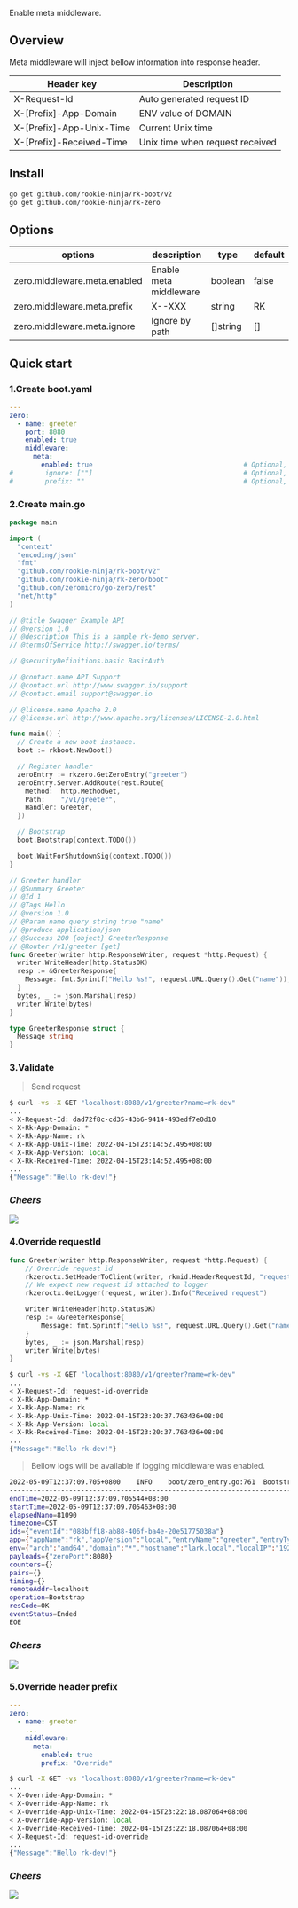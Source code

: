 Enable meta middleware.

## Overview
Meta middleware will inject bellow information into response header.

| Header key               | Description                     |
|--------------------------|---------------------------------|
| X-Request-Id             | Auto generated request ID       |
| X-[Prefix]-App-Domain    | ENV value of DOMAIN             |
| X-[Prefix]-App-Unix-Time | Current Unix time               |
| X-[Prefix]-Received-Time | Unix time when request received |

## Install
```bash
go get github.com/rookie-ninja/rk-boot/v2
go get github.com/rookie-ninja/rk-zero
```

## Options
| options                      | description            | type     | default |
|------------------------------|------------------------|----------|---------|
| zero.middleware.meta.enabled | Enable meta middleware | boolean  | false   |
| zero.middleware.meta.prefix  | X-<Prefix>-XXX         | string   | RK      |
| zero.middleware.meta.ignore  | Ignore by path         | []string | []      |

## Quick start
### 1.Create boot.yaml
```yaml
---
zero:
  - name: greeter
    port: 8080
    enabled: true
    middleware:
      meta:
        enabled: true                                      # Optional, default: false
#        ignore: [""]                                      # Optional, default: []
#        prefix: ""                                        # Optional, default: "RK"
```

### 2.Create main.go
```go
package main

import (
  "context"
  "encoding/json"
  "fmt"
  "github.com/rookie-ninja/rk-boot/v2"
  "github.com/rookie-ninja/rk-zero/boot"
  "github.com/zeromicro/go-zero/rest"
  "net/http"
)

// @title Swagger Example API
// @version 1.0
// @description This is a sample rk-demo server.
// @termsOfService http://swagger.io/terms/

// @securityDefinitions.basic BasicAuth

// @contact.name API Support
// @contact.url http://www.swagger.io/support
// @contact.email support@swagger.io

// @license.name Apache 2.0
// @license.url http://www.apache.org/licenses/LICENSE-2.0.html

func main() {
  // Create a new boot instance.
  boot := rkboot.NewBoot()

  // Register handler
  zeroEntry := rkzero.GetZeroEntry("greeter")
  zeroEntry.Server.AddRoute(rest.Route{
    Method:  http.MethodGet,
    Path:    "/v1/greeter",
    Handler: Greeter,
  })

  // Bootstrap
  boot.Bootstrap(context.TODO())

  boot.WaitForShutdownSig(context.TODO())
}

// Greeter handler
// @Summary Greeter
// @Id 1
// @Tags Hello
// @version 1.0
// @Param name query string true "name"
// @produce application/json
// @Success 200 {object} GreeterResponse
// @Router /v1/greeter [get]
func Greeter(writer http.ResponseWriter, request *http.Request) {
  writer.WriteHeader(http.StatusOK)
  resp := &GreeterResponse{
    Message: fmt.Sprintf("Hello %s!", request.URL.Query().Get("name")),
  }
  bytes, _ := json.Marshal(resp)
  writer.Write(bytes)
}

type GreeterResponse struct {
  Message string
}
```

### 3.Validate
> Send request

```bash
$ curl -vs -X GET "localhost:8080/v1/greeter?name=rk-dev"
...
< X-Request-Id: dad72f8c-cd35-43b6-9414-493edf7e0d10
< X-Rk-App-Domain: *
< X-Rk-App-Name: rk
< X-Rk-App-Unix-Time: 2022-04-15T23:14:52.495+08:00
< X-Rk-App-Version: local
< X-Rk-Received-Time: 2022-04-15T23:14:52.495+08:00
...
{"Message":"Hello rk-dev!"}
```

### _**Cheers**_
![](../../../img/user-guide/cheers.png)

### 4.Override requestId
```go
func Greeter(writer http.ResponseWriter, request *http.Request) {
    // Override request id
    rkzeroctx.SetHeaderToClient(writer, rkmid.HeaderRequestId, "request-id-override")
    // We expect new request id attached to logger
    rkzeroctx.GetLogger(request, writer).Info("Received request")

    writer.WriteHeader(http.StatusOK)
    resp := &GreeterResponse{
        Message: fmt.Sprintf("Hello %s!", request.URL.Query().Get("name")),
    }
    bytes, _ := json.Marshal(resp)
    writer.Write(bytes)
}
```

```bash
$ curl -vs -X GET "localhost:8080/v1/greeter?name=rk-dev"
...
< X-Request-Id: request-id-override
< X-Rk-App-Domain: *
< X-Rk-App-Name: rk
< X-Rk-App-Unix-Time: 2022-04-15T23:20:37.763436+08:00
< X-Rk-App-Version: local
< X-Rk-Received-Time: 2022-04-15T23:20:37.763436+08:00
...
{"Message":"Hello rk-dev!"}
```

> Bellow logs will be available if logging middleware was enabled.

```bash
2022-05-09T12:37:09.705+0800    INFO    boot/zero_entry.go:761  Bootstrap zeroEntry     {"eventId": "088bff18-ab88-406f-ba4e-20e51775038a", "entryName": "greeter", "entryType": "ZeroEntry"}
------------------------------------------------------------------------
endTime=2022-05-09T12:37:09.705544+08:00
startTime=2022-05-09T12:37:09.705463+08:00
elapsedNano=81090
timezone=CST
ids={"eventId":"088bff18-ab88-406f-ba4e-20e51775038a"}
app={"appName":"rk","appVersion":"local","entryName":"greeter","entryType":"ZeroEntry"}
env={"arch":"amd64","domain":"*","hostname":"lark.local","localIP":"192.168.1.104","os":"darwin"}
payloads={"zeroPort":8080}
counters={}
pairs={}
timing={}
remoteAddr=localhost
operation=Bootstrap
resCode=OK
eventStatus=Ended
EOE
```

### _**Cheers**_
![](../../../img/user-guide/cheers.png)

### 5.Override header prefix
```yaml
---
zero:
  - name: greeter
    ...
    middleware:
      meta:
        enabled: true
        prefix: "Override"
```

```bash
$ curl -X GET -vs "localhost:8080/v1/greeter?name=rk-dev"
...
< X-Override-App-Domain: *
< X-Override-App-Name: rk
< X-Override-App-Unix-Time: 2022-04-15T23:22:18.087064+08:00
< X-Override-App-Version: local
< X-Override-Received-Time: 2022-04-15T23:22:18.087064+08:00
< X-Request-Id: request-id-override
...
{"Message":"Hello rk-dev!"}
```

### _**Cheers**_
![](../../../img/user-guide/cheers.png)